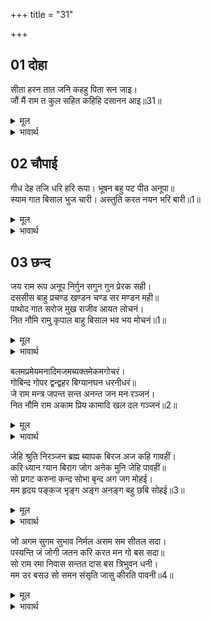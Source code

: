 +++
title = "31"

+++


## 01 दोहा
सीता हरन तात जनि कहहु पिता सन जाइ।  
जौं मैं राम त कुल सहित कहिहि दसानन आइ॥31॥  

<details><summary>मूल</summary>

सीता हरन तात जनि कहहु पिता सन जाइ।  
जौं मैं राम त कुल सहित कहिहि दसानन आइ॥31॥  
</details>

<details><summary>भावार्थ</summary>

 हे तात! सीता हरण की बात आप जाकर पिताजी से न कहिएगा। यदि मैं राम हूँ तो दशमुख रावण कुटुम्ब सहित वहाँ आकर स्वयं ही कहेगा॥31॥  
</details>





## 02 चौपाई
गीध देह तजि धरि हरि रूपा। भूषन बहु पट पीत अनूपा॥  
स्याम गात बिसाल भुज चारी। अस्तुति करत नयन भरि बारी॥1॥  

<details><summary>मूल</summary>

गीध देह तजि धरि हरि रूपा। भूषन बहु पट पीत अनूपा॥  
स्याम गात बिसाल भुज चारी। अस्तुति करत नयन भरि बारी॥1॥  
</details>

<details><summary>भावार्थ</summary>

 जटायु ने गीध की देह त्यागकर हरि का रूप धारण किया और बहुत से अनुपम (दिव्य) आभूषण और (दिव्य) पीताम्बर पहन लिए। श्याम शरीर है, विशाल चार भुजाएँ हैं और नेत्रों में (प्रेम तथा आनन्द के आँसुओं का) जल भरकर वह स्तुति कर रहा है-॥1॥  
</details>



## 03 छन्द
जय राम रूप अनूप निर्गुन सगुन गुन प्रेरक सही।  
दससीस बाहु प्रचण्ड खण्डन चण्ड सर मण्डन मही॥  
पाथोद गात सरोज मुख राजीव आयत लोचनं।  
नित नौमि रामु कृपाल बाहु बिसाल भव भय मोचनं॥1॥  

<details><summary>मूल</summary>

जय राम रूप अनूप निर्गुन सगुन गुन प्रेरक सही।  
दससीस बाहु प्रचण्ड खण्डन चण्ड सर मण्डन मही॥  
पाथोद गात सरोज मुख राजीव आयत लोचनं।  
नित नौमि रामु कृपाल बाहु बिसाल भव भय मोचनं॥1॥  
</details>

<details><summary>भावार्थ</summary>

 हे रामजी! आपकी जय हो। आपका रूप अनुपम है, आप निर्गुण हैं, सगुण हैं और सत्य ही गुणों के (माया के) प्रेरक हैं। दस सिर वाले रावण की प्रचण्ड भुजाओं को खण्ड-खण्ड करने के लिए प्रचण्ड बाण धारण करने वाले, पृथ्वी को सुशोभित करने वाले, जलयुक्त मेघ के समान श्याम शरीर वाले, कमल के समान मुख और (लाल) कमल के समान विशाल नेत्रों वाले, विशाल भुजाओं वाले और भव-भय से छुडाने वाले कृपालु श्री रामजी को मैं नित्य नमस्कार करता हूँ॥1॥  
</details>

बलमप्रमेयमनादिमजमब्यक्तमेकमगोचरं।  
गोबिन्द गोपर द्वन्द्वहर बिग्यानघन धरनीधरं॥  
जे राम मन्त्र जपन्त सन्त अनन्त जन मन रञ्जनं।  
नित नौमि राम अकाम प्रिय कामादि खल दल गञ्जनं॥2॥  

<details><summary>मूल</summary>

बलमप्रमेयमनादिमजमब्यक्तमेकमगोचरं।  
गोबिन्द गोपर द्वन्द्वहर बिग्यानघन धरनीधरं॥  
जे राम मन्त्र जपन्त सन्त अनन्त जन मन रञ्जनं।  
नित नौमि राम अकाम प्रिय कामादि खल दल गञ्जनं॥2॥  
</details>

<details><summary>भावार्थ</summary>

 आप अपरिमित बलवाले हैं, अनादि, अजन्मा, अव्यक्त (निराकार), एक अगोचर (अलक्ष्य), गोविन्द (वेद वाक्यों द्वारा जानने योग्य), इन्द्रियों से अतीत, (जन्म-मरण, सुख-दुःख, हर्ष-शोकादि) द्वन्द्वों को हरने वाले, विज्ञान की घनमूर्ति और पृथ्वी के आधार हैं तथा जो सन्त राम मन्त्र को जपते हैं, उन अनन्त सेवकों के मन को आनन्द देने वाले हैं। उन निष्कामप्रिय (निष्कामजनों के प्रेमी अथवा उन्हें प्रिय) तथा काम आदि दुष्टों (दुष्ट वृत्तियों) के दल का दलन करने वाले श्री रामजी को मैं नित्य नमस्कार करता हूँ॥2॥  
</details>

जेहि श्रुति निरञ्जन ब्रह्म ब्यापक बिरज अज कहि गावहीं।  
करि ध्यान ग्यान बिराग जोग अनेक मुनि जेहि पावहीं॥  
सो प्रगट करुना कन्द सोभा बृन्द अग जग मोहई।  
मम हृदय पङ्कज भृङ्ग अङ्ग अनङ्ग बहु छबि सोहई॥3॥  

<details><summary>मूल</summary>

जेहि श्रुति निरञ्जन ब्रह्म ब्यापक बिरज अज कहि गावहीं।  
करि ध्यान ग्यान बिराग जोग अनेक मुनि जेहि पावहीं॥  
सो प्रगट करुना कन्द सोभा बृन्द अग जग मोहई।  
मम हृदय पङ्कज भृङ्ग अङ्ग अनङ्ग बहु छबि सोहई॥3॥  
</details>

<details><summary>भावार्थ</summary>

 जिनको श्रुतियाँ निरञ्जन (माया से परे), ब्रह्म, व्यापक, निर्विकार और जन्मरहित कहकर गान करती हैं। मुनि जिन्हें ध्यान, ज्ञान, वैराग्य और योग आदि अनेक साधन करके पाते हैं। वे ही करुणाकन्द, शोभा के समूह (स्वयं श्री भगवान्‌) प्रकट होकर जड-चेतन समस्त जगत्‌ को मोहित कर रहे हैं। मेरे हृदय कमल के भ्रमर रूप उनके अङ्ग-अङ्ग में बहुत से कामदेवों की छवि शोभा पा रही है॥3॥  
</details>

जो अगम सुगम सुभाव निर्मल असम सम सीतल सदा।  
पस्यन्ति जं जोगी जतन करि करत मन गो बस सदा॥  
सो राम रमा निवास सन्तत दास बस त्रिभुवन धनी।  
मम उर बसउ सो समन संसृति जासु कीरति पावनी॥4॥  

<details><summary>मूल</summary>

जो अगम सुगम सुभाव निर्मल असम सम सीतल सदा।  
पस्यन्ति जं जोगी जतन करि करत मन गो बस सदा॥  
सो राम रमा निवास सन्तत दास बस त्रिभुवन धनी।  
मम उर बसउ सो समन संसृति जासु कीरति पावनी॥4॥  
</details>

<details><summary>भावार्थ</summary>

 जो अगम और सुगम हैं, निर्मल स्वभाव हैं, विषम और सम हैं और सदा शीतल (शान्त) हैं। मन और इन्द्रियों को सदा वश में करते हुए योगी बहुत साधन करने पर जिन्हें देख पाते हैं। वे तीनों लोकों के स्वामी, रमानिवास श्री रामजी निरन्तर अपने दासों के वश में रहते हैं। वे ही मेरे हृदय में निवास करें, जिनकी पवित्र कीर्ति आवागमन को मिटाने वाली है॥4॥  
</details>

